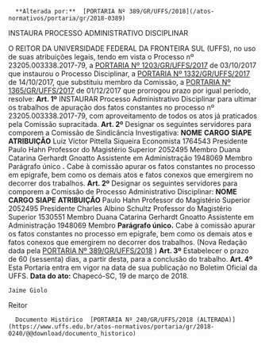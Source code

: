       **Alterada por:**  [PORTARIA Nº 389/GR/UFFS/2018](/atos-normativos/portaria/gr/2018-0389) 

   INSTAURA PROCESSO ADMINISTRATIVO DISCIPLINAR  

 O REITOR DA UNIVERSIDADE FEDERAL DA FRONTEIRA SUL (UFFS), no uso de suas atribuições legais, tendo em vista o Processo nº 23205.003338.2017-79, a [PORTARIA Nº 1203/GR/UFFS/2017](https://www.uffs.edu.br/atos-normativos/portaria/gr/2017-1203)  de 03/10/2017 que instaurou o Processo Disciplinar, a [PORTARIA Nº 1332/GR/UFFS/2017](https://www.uffs.edu.br/atos-normativos/portaria/gr/2017-1332)  de 14/10/2017, que substituiu membro da Comissão, a [PORTARIA Nº 1365/GR/UFFS/2017](https://www.uffs.edu.br/atos-normativos/portaria/gr/2017-1365)  de 01/12/2017 que prorrogou prazo por igual período, resolve:   **Art. 1º** INSTAURAR Processo Administrativo Disciplinar para ultimar os trabalhos de apuração dos fatos constantes no processo nº 23205.003338.2017-79, com aproveitamento de todos os atos já praticados pela Comissão supracitada.  **Art. 2º**  Designar os seguintes servidores para comporem a Comissão de Sindicância Investigativa:       **NOME**      **CARGO**      **SIAPE**      **ATRIBUIÇÃO**       Luiz Victor Pittella Siqueira    Economista    1764543    Presidente      Paulo Hahn    Professor do Magistério Superior    2052495    Membro      Duana Catarina Gerhardt Gnoatto    Assistente em Administração    1948069    Membro        Parágrafo único **.** Cabe à comissão apurar os fatos constantes no processo em epígrafe, bem como os demais atos e fatos conexos que emergirem no decorrer dos trabalhos.    **Art. 2º** Designar os seguintes servidores para comporem a Comissão de Processo Administrativo Disciplinar:     **NOME**    **CARGO**    **SIAPE**    **ATRIBUIÇÃO**      Paulo Hahn   Professor do Magistério Superior   2052495   Presidente     Charles Albino Schultz   Professor do Magistério Superior   1530551   Membro     Duana Catarina Gerhardt Gnoatto   Assistente em Administração   1948069   Membro       **Parágrafo único.** Cabe à comissão apurar os fatos constantes no processo em epígrafe, bem como os demais atos e fatos conexos que emergirem no decorrer dos trabalhos. (Nova Redação dada pela [PORTARIA Nº 389/GR/UFFS/2018](https://www.uffs.edu.br/atos-normativos/edital/gr/2018-0389)  )   **Art. 3º** Estabelecer o prazo de 60 (sessenta) dias, a partir desta, para a conclusão do trabalho.   **Art. 4º** Esta Portaria entra em vigor na data de sua publicação no Boletim Oficial da UFFS.        **Data do ato:** Chapecó-SC, 19 de março de 2018.   
 

    Jaime Giolo   
 Reitor 

      Documento Histórico  [PORTARIA Nº 240/GR/UFFS/2018 (ALTERADA)](https://www.uffs.edu.br/atos-normativos/portaria/gr/2018-0240/@@download/documento_historico)     
      